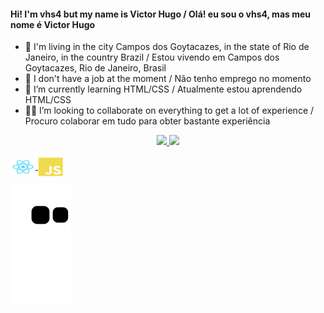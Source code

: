 #### Hi! I'm vhs4 but my name is Victor Hugo / Olá! eu sou o vhs4, mas meu nome é Victor Hugo

- 📍  I'm living in the city Campos dos Goytacazes, in the state of Rio de Janeiro, in the country Brazil / Estou vivendo em Campos dos Goytacazes, Rio de Janeiro, Brasil
- 🔭 I don't have a job at the moment / Não tenho emprego no momento
- 🌱 I’m currently learning HTML/CSS / Atualmente estou aprendendo HTML/CSS
- 👨‍💻 I’m looking to collaborate on everything to get a lot of experience / Procuro colaborar em tudo para obter bastante experiência

<div align="center">
  <a href="https://github.com/vhs4">
  <img height="180em" src="https://github-readme-stats.vercel.app/api?username=vhs4&show_icons=true&theme=dracula&include_all_commits=true&count_private=true"/>
  <img height="180em" src="https://github-readme-stats.vercel.app/api/top-langs/?username=vhs4&layout=compact&langs_count=7&theme=react"/>
</div>

<div style="display: inline_block"><br>
  <img align="center" alt="Vhs4-React" height="30" width="40" src="https://raw.githubusercontent.com/github/explore/80688e429a7d4ef2fca1e82350fe8e3517d3494d/topics/react/react.png">
  <img align="center" alt="Vhs4-JavaScript" height="30" width="40" src="https://raw.githubusercontent.com/devicons/devicon/master/icons/javascript/javascript-plain.svg">
  
  ![Snake animation](https://github.com/vhs4/vhs4/blob/output/github-contribution-grid-snake.svg)
